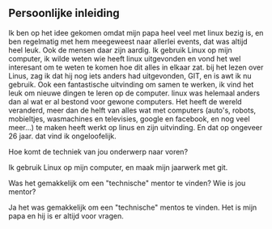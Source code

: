 Persoonlijke inleiding
------------------

Ik ben op het idee gekomen omdat mijn papa heel veel met linux bezig is, en ben regelmatig met hem meegeweest naar allerlei events, dat was altijd heel leuk. Ook de mensen daar zijn aardig.
Ik gebruik Linux op mijn computer, ik wilde weten wie heeft linux uitgevonden en vond het wel interesant om te weten te komen hoe dit alles in elkaar zat. bij het lezen over Linus, zag ik dat hij nog iets anders had uitgevonden, GIT, en is awt ik nu gebruik. Ook een fantastische uitvinding om samen te werken, ik vind het leuk om nieuwe dingen te leren op de computer.
linux was helemaal anders dan al wat er al bestond voor gewone computers. Het heeft de wereld veranderd, meer dan de helft van alles wat met computers (auto's, robots, mobieltjes, wasmachines en televisies, google en facebook, en nog veel meer...) te maken heeft werkt op linus en zijn uitvinding. En dat op ongeveer 26 jaar. dat vind ik ongeloofelijk.

Hoe komt de techniek van jou onderwerp naar voren?

Ik gebruik Linux op mijn computer, en maak mijn jaarwerk met git.

Was het gemakkelijk om een "technische" mentor te vinden? Wie is jou mentor?

Ja het was gemakkelijk om een "technische" mentos te vinden. Het is mijn papa en hij is er altijd voor vragen.
